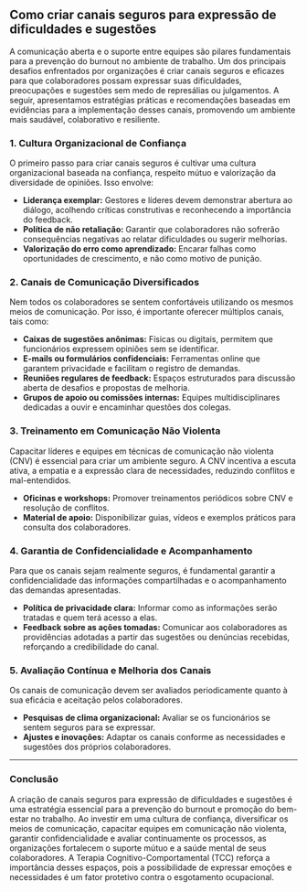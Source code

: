 
## Como criar canais seguros para expressão de dificuldades e sugestões

A comunicação aberta e o suporte entre equipes são pilares fundamentais para a prevenção do burnout no ambiente de trabalho. Um dos principais desafios enfrentados por organizações é criar canais seguros e eficazes para que colaboradores possam expressar suas dificuldades, preocupações e sugestões sem medo de represálias ou julgamentos. A seguir, apresentamos estratégias práticas e recomendações baseadas em evidências para a implementação desses canais, promovendo um ambiente mais saudável, colaborativo e resiliente.

### 1. **Cultura Organizacional de Confiança**

O primeiro passo para criar canais seguros é cultivar uma cultura organizacional baseada na confiança, respeito mútuo e valorização da diversidade de opiniões. Isso envolve:

- **Liderança exemplar:** Gestores e líderes devem demonstrar abertura ao diálogo, acolhendo críticas construtivas e reconhecendo a importância do feedback.
- **Política de não retaliação:** Garantir que colaboradores não sofrerão consequências negativas ao relatar dificuldades ou sugerir melhorias.
- **Valorização do erro como aprendizado:** Encarar falhas como oportunidades de crescimento, e não como motivo de punição.

### 2. **Canais de Comunicação Diversificados**

Nem todos os colaboradores se sentem confortáveis utilizando os mesmos meios de comunicação. Por isso, é importante oferecer múltiplos canais, tais como:

- **Caixas de sugestões anônimas:** Físicas ou digitais, permitem que funcionários expressem opiniões sem se identificar.
- **E-mails ou formulários confidenciais:** Ferramentas online que garantem privacidade e facilitam o registro de demandas.
- **Reuniões regulares de feedback:** Espaços estruturados para discussão aberta de desafios e propostas de melhoria.
- **Grupos de apoio ou comissões internas:** Equipes multidisciplinares dedicadas a ouvir e encaminhar questões dos colegas.

### 3. **Treinamento em Comunicação Não Violenta**

Capacitar líderes e equipes em técnicas de comunicação não violenta (CNV) é essencial para criar um ambiente seguro. A CNV incentiva a escuta ativa, a empatia e a expressão clara de necessidades, reduzindo conflitos e mal-entendidos.

- **Oficinas e workshops:** Promover treinamentos periódicos sobre CNV e resolução de conflitos.
- **Material de apoio:** Disponibilizar guias, vídeos e exemplos práticos para consulta dos colaboradores.

### 4. **Garantia de Confidencialidade e Acompanhamento**

Para que os canais sejam realmente seguros, é fundamental garantir a confidencialidade das informações compartilhadas e o acompanhamento das demandas apresentadas.

- **Política de privacidade clara:** Informar como as informações serão tratadas e quem terá acesso a elas.
- **Feedback sobre as ações tomadas:** Comunicar aos colaboradores as providências adotadas a partir das sugestões ou denúncias recebidas, reforçando a credibilidade do canal.

### 5. **Avaliação Contínua e Melhoria dos Canais**

Os canais de comunicação devem ser avaliados periodicamente quanto à sua eficácia e aceitação pelos colaboradores.

- **Pesquisas de clima organizacional:** Avaliar se os funcionários se sentem seguros para se expressar.
- **Ajustes e inovações:** Adaptar os canais conforme as necessidades e sugestões dos próprios colaboradores.

---

### **Conclusão**

A criação de canais seguros para expressão de dificuldades e sugestões é uma estratégia essencial para a prevenção do burnout e promoção do bem-estar no trabalho. Ao investir em uma cultura de confiança, diversificar os meios de comunicação, capacitar equipes em comunicação não violenta, garantir confidencialidade e avaliar continuamente os processos, as organizações fortalecem o suporte mútuo e a saúde mental de seus colaboradores. A Terapia Cognitivo-Comportamental (TCC) reforça a importância desses espaços, pois a possibilidade de expressar emoções e necessidades é um fator protetivo contra o esgotamento ocupacional.
```
